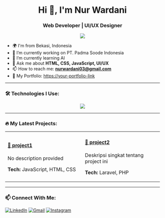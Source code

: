 <h1 align="center">Hi 👋, I'm Nur Wardani</h1>
<h3 align="center">Web Developer | UI/UX Designer</h3>

<p align="center">
  <img src="https://readme-typing-svg.demolab.com/?lines=Code.+Design.+Repeat.&center=true&width=380&height=45">
</p>

- 🌍 I'm from Bekasi, Indonesia  
- 💼 I’m currently working on PT. Padma Soode Indonesia  
- 🧠 I’m currently learning AI  
- 💬 Ask me about **HTML, CSS, JavaScript, UI/UX**  
- 📫 How to reach me: **nurwardani03@gmail.com**  
- 📄 My Portfolio: [https://your-portfolio-link](https://your-portfolio-link)  

---

### 🛠️ Technologies I Use:
<p align="center">
  <img src="https://skillicons.dev/icons?i=html,css,php,tailwind,laravel,codeigniter,js,ts,react,nextjs,nodejs,figma,git,github,vscode,bootstrap,linux" />
</p>

---

### 🔥 My Latest Projects:

<table>
  <tr>
    <td width="50%">
      <h4><a href="https://github.com/username/project1">📌 project1</a></h4>
      <p>No description provided</p>
      <p><strong>Tech:</strong> JavaScript, HTML, CSS</p>
    </td>
    <td width="50%">
      <h4><a href="https://github.com/username/project2">📌 project2</a></h4>
      <p>Deskripsi singkat tentang project ini</p>
      <p><strong>Tech:</strong> Laravel, PHP</p>
    </td>
  </tr>
</table>

---

### 📫 Connect With Me:
<p>
  <a href="https://linkedin.com/in/nur-wardani-72b283270" target="_blank"><img alt="LinkedIn" src="https://img.shields.io/badge/LinkedIn-0077B5.svg?style=for-the-badge&logo=linkedin&logoColor=white"/></a>
  <a href="mailto:nurwardani03@gmail.com"><img alt="Gmail" src="https://img.shields.io/badge/Gmail-D14836?style=for-the-badge&logo=gmail&logoColor=white" /></a>
  <a href="https://instagram.com/nrwrdani" target="_blank"><img alt="Instagram" src="https://img.shields.io/badge/Instagram-E4405F?style=for-the-badge&logo=instagram&logoColor=white"/></a>
</p>
